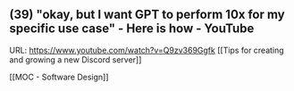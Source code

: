 ## (39) "okay, but I want GPT to perform 10x for my specific use case" - Here is how - YouTube
URL: https://www.youtube.com/watch?v=Q9zv369Ggfk
[[Tips for creating and growing a new Discord server]]

[[MOC - Software Design]]